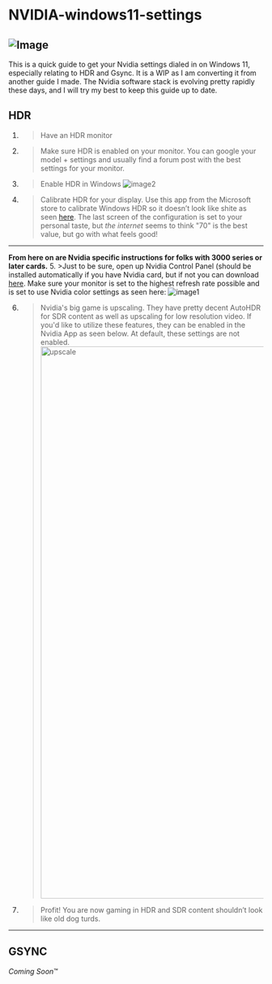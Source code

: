 # NVIDIA-windows11-settings
![Image](https://static0.gamerantimages.com/wordpress/wp-content/uploads/2021/09/nvidia-30-series-super-leaked-specifications.jpg?q=50&fit=crop&w=1140&h=&dpr=1.5)
---
This is a quick guide to get your Nvidia settings dialed in on Windows 11, especially relating to HDR and Gsync. It is a WIP as I am converting it from another guide I made. The Nvidia software stack is evolving pretty rapidly these days, and I will try my best to keep this guide up to date.
## HDR 
1. >Have an HDR monitor
2. >Make sure HDR is enabled on your monitor. You can google your model + settings and usually find a forum post with the best settings for your monitor.
3. >Enable HDR in Windows ![image2](https://github.com/user-attachments/assets/e02318fe-b17c-42d1-b5fa-9734ed2a3ffc)
4. > Calibrate HDR for your display. Use this app from the Microsoft store to calibrate Windows HDR so it doesn’t look like shite as seen [here](https://www.microsoft.com/store/productId/9N7F2SM5D1LR?ocid=pdpshare). The last screen of the configuration is set to your personal taste, but *the internet* seems to think "70" is the best value, but go with what feels good!
---
**From here on are Nvidia specific instructions for folks with 3000 series or later cards.**
5. >Just to be sure, open up Nvidia Control Panel (should be installed automatically if you have Nvidia card, but if not you can download [here](https://www.microsoft.com/store/productId/9NF8H0H7WMLT?ocid=pdpshare). Make sure your monitor is set to the highest refresh rate possible and is set to use Nvidia color settings as seen here: ![image1](https://github.com/user-attachments/assets/fa8758c0-1a49-4947-9060-010c74448849)

6. >Nvidia's big game is upscaling. They have pretty decent AutoHDR for SDR content as well as upscaling for low resolution video. If you'd like to utilize these features, they can be enabled in the Nvidia App as seen below. At default, these settings are not enabled. <img width="1089" alt="upscale" src="https://github.com/user-attachments/assets/5320b768-58ac-472e-a1b1-15540ad88e54" />

7. >Profit! You are now gaming in HDR and SDR content shouldn’t look like old dog turds.
---
## GSYNC
*Coming Soon*™
